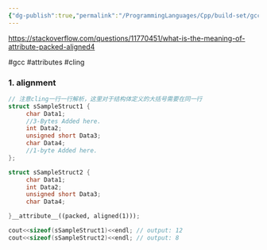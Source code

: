 ```yaml
---
{"dg-publish":true,"permalink":"/ProgrammingLanguages/Cpp/build-set/gcc/gcc attributes/","noteIcon":"3"}
---
```


https://stackoverflow.com/questions/11770451/what-is-the-meaning-of-attribute-packed-aligned4

#gcc #attributes #cling
### 1. alignment

```cpp
// 注意cling一行一行解析，这里对于结构体定义的大括号需要在同一行
struct sSampleStruct1 {
     char Data1;
     //3-Bytes Added here.
     int Data2;
     unsigned short Data3;
     char Data4;
     //1-byte Added here.
};

struct sSampleStruct2 {
     char Data1;
     int Data2;
     unsigned short Data3;
     char Data4;

}__attribute__((packed, aligned(1)));

cout<<sizeof(sSampleStruct1)<<endl; // output: 12
cout<<sizeof(sSampleStruct2)<<endl; // output: 8
```




